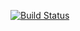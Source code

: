 [![Build Status](https://hqsib.visualstudio.com/_apis/public/build/definitions/694f578f-187f-413f-9862-853cd059a287/6/badge)](https://hqsib.visualstudio.com/KapitalBerdsk/_build/index?definitionId=6)
